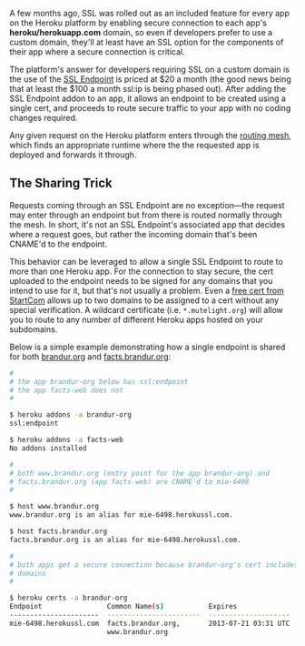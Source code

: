 A few months ago, SSL was rolled out as an included feature for every app on the Heroku platform by enabling secure connection to each app's **heroku/herokuapp.com** domain, so even if developers prefer to use a custom domain, they'll at least have an SSL option for the components of their app where a secure connection is critical.

The platform's answer for developers requiring SSL on a custom domain is the use of the [SSL Endpoint](https://devcenter.heroku.com/articles/ssl-endpoint) is priced at $20 a month (the good news being that at least the $100 a month ssl:ip is being phased out). After adding the SSL Endpoint addon to an app, it allows an endpoint to be created using a single cert, and proceeds to route secure traffic to your app with no coding changes required.

Any given request on the Heroku platform enters through the [routing mesh](https://devcenter.heroku.com/articles/http-routing), which finds an appropriate runtime where the the requested app is deployed and forwards it through.

The Sharing Trick
-----------------

Requests coming through an SSL Endpoint are no exception&mdash;the request may enter through an endpoint but from there is routed normally through the mesh. In short, it's not an SSL Endpoint's associated app that decides where a request goes, but rather the incoming domain that's been CNAME'd to the endpoint.

This behavior can be leveraged to allow a single SSL Endpoint to route to more than one Heroku app. For the connection to stay secure, the cert uploaded to the endpoint needs to be signed for any domains that you intend to use for it, but that's not usually a problem. Even a [free cert from StartCom](http://www.startcom.org/) allows up to two domains to be assigned to a cert without any special verification. A wildcard certificate (i.e. `*.mutelight.org`) will allow you to route to any number of different Heroku apps hosted on your subdomains.

Below is a simple example demonstrating how a single endpoint is shared for both [brandur.org](https://brandur.org) and [facts.brandur.org](https://facts.brandur.org):

``` bash
#
# the app brandur-org below has ssl:endpoint
# the app facts-web does not
#

$ heroku addons -a brandur-org
ssl:endpoint

$ heroku addons -a facts-web
No addons installed

#
# both www.brandur.org (entry point for the app brandur-org) and
# facts.brandur.org (app facts-web) are CNAME'd to mie-6498
#

$ host www.brandur.org
www.brandur.org is an alias for mie-6498.herokussl.com.

$ host facts.brandur.org
facts.brandur.org is an alias for mie-6498.herokussl.com.

#
# both apps get a secure connection because brandur-org's cert includes both
# domains
#

$ heroku certs -a brandur-org
Endpoint                Common Name(s)           Expires               Trusted
----------------------  -----------------------  --------------------  -------
mie-6498.herokussl.com  facts.brandur.org,       2013-07-21 03:31 UTC  True
                        www.brandur.org
```
